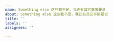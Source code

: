```yaml
---
name: Something else 这些都不是，我还有其它事情要说
about: Something else 这些都不是，我还有其它事情要说
title: ''
labels: ''
assignees: ''

---
```



